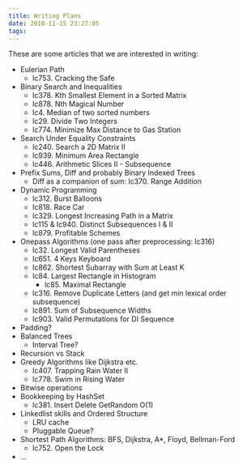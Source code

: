 ```yaml
---
title: Writing Plans
date: 2018-11-15 23:27:05
tags:
---
```


These are some articles that we are interested in writing:

+ Eulerian Path
    + lc753. Cracking the Safe
+ Binary Search and Inequalities
    + lc378. Kth Smallest Element in a Sorted Matrix
    + lc878. Nth Magical Number
    + lc4. Median of two sorted numbers
    + lc29. Divide Two Integers
    + lc774. Minimize Max Distance to Gas Station
+ Search Under Equality Constraints
    + lc240. Search a 2D Matrix II
    + lc939. Minimum Area Rectangle
    + lc446. Arithmetic Slices II - Subsequence
+ Prefix Sums, Diff and probably Binary Indexed Trees
    + Diff as a companion of sum: lc370. Range Addition
+ Dynamic Programming
    + lc312. Burst Balloons
    + lc818. Race Car
    + lc329. Longest Increasing Path in a Matrix
    + lc115 & lc940. Distinct Subsequences I & II
    + lc879. Profitable Schemes
+ Onepass Algorithms (one pass after preprocessing: lc316)
    + lc32. Longest Valid Parentheses
    + lc651. 4 Keys Keyboard
    + lc862. Shortest Subarray with Sum at Least K
    + lc84. Largest Rectangle in Histogram
        - lc85. Maximal Rectangle
    + lc316. Remove Duplicate Letters (and get min lexical order subsequence)
    + lc891. Sum of Subsequence Widths
    + lc903. Valid Permutations for DI Sequence
+ Padding?
+ Balanced Trees
    + Interval Tree?
+ Recursion vs Stack
+ Greedy Algorithms like Dijkstra etc.
    + lc407. Trapping Rain Water II
    + lc778. Swim in Rising Water
+ Bitwise operations
+ Bookkeeping by HashSet
    + lc381. Insert Delete GetRandom O(1)
+ Linkedlist skills and Ordered Structure
    + LRU cache
    + Pluggable Queue?
+ Shortest Path Algorithms: BFS, Dijkstra, A*, Floyd, Bellman-Ford
    + lc752. Open the Lock
+ ...
